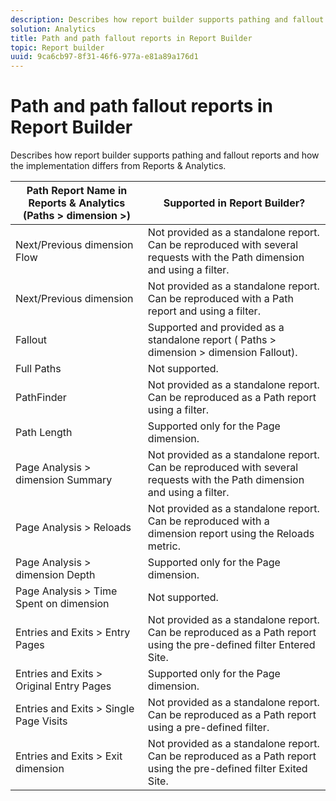 ```yaml
---
description: Describes how report builder supports pathing and fallout reports and how the implementation differs from Reports & Analytics.
solution: Analytics
title: Path and path fallout reports in Report Builder
topic: Report builder
uuid: 9ca6cb97-8f31-46f6-977a-e81a89a176d1
---
```


# Path and path fallout reports in Report Builder

Describes how report builder supports pathing and fallout reports and how the implementation differs from Reports & Analytics.

|Path Report Name in Reports & Analytics (Paths >  dimension >)  | Supported in Report Builder? |
|--- |--- |
|Next/Previous  dimension Flow|Not provided as a standalone report. Can be reproduced with several requests with the Path dimension and using a filter.|
|Next/Previous  dimension|Not provided as a standalone report. Can be reproduced with a Path report and using a filter.|
|Fallout|Supported and provided as a standalone report ( Paths >  dimension >  dimension  Fallout).|
|Full Paths|Not supported.|
|PathFinder|Not provided as a standalone report. Can be reproduced as a Path report using a filter.|
|Path Length|Supported only for the Page dimension.|
|Page Analysis >  dimension Summary|Not provided as a standalone report. Can be reproduced with several requests with the Path dimension and using a filter.|
|Page Analysis > Reloads|Not provided as a standalone report. Can be reproduced with a dimension report using the  Reloads metric.|
|Page Analysis >  dimension Depth|Supported only for the Page dimension.|
|Page Analysis > Time Spent on  dimension|Not supported.|
|Entries and Exits > Entry Pages|Not provided as a standalone report. Can be reproduced as a Path report using the pre-defined filter  Entered Site.|
|Entries and Exits > Original Entry Pages|Supported only for the Page dimension.|
|Entries and Exits > Single Page Visits|Not provided as a standalone report. Can be reproduced as a Path report using a pre-defined filter.|
|Entries and Exits > Exit  dimension|Not provided as a standalone report. Can be reproduced as a Path report using the pre-defined filter  Exited Site.|
